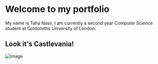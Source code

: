 # Welcome to my portfolio

My name is Taha Nasir, I am currently a second year Computer Science student at Goldsmiths University of London.

## Look it's Castlevania!

![image](https://cdn.discordapp.com/attachments/324840050351407104/382943185736957962/Castlevania_-_Symphony_of_the_Night_USA-171122-160929.png)

